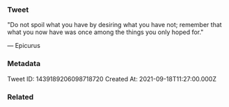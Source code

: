 ### Tweet
"Do not spoil what you have by desiring what you have not; remember that what you now have was once among the things you only hoped for."

— Epicurus

### Metadata
Tweet ID: 1439189206098718720
Created At: 2021-09-18T11:27:00.000Z

### Related

